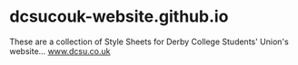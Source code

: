 # dcsucouk-website.github.io

These are a collection of Style Sheets for Derby College Students' Union's website... www.dcsu.co.uk

